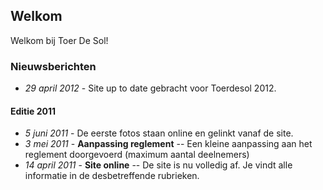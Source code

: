## Welkom

Welkom bij Toer De Sol!

### Nieuwsberichten

* *29 april 2012* - Site up to date gebracht voor Toerdesol 2012.

#### Editie 2011

* *5 juni 2011* - De eerste fotos staan online en gelinkt vanaf de site.
* *3 mei 2011* - **Aanpassing reglement** -- Een kleine aanpassing aan het reglement doorgevoerd (maximum aantal deelnemers)
* *14 april 2011* - **Site online** -- De site is nu volledig af. Je vindt alle informatie in de desbetreffende rubrieken. 

